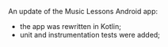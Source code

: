 An update of the Music Lessons Android app:
- the app was rewritten in Kotlin;
- unit and instrumentation tests were added;

